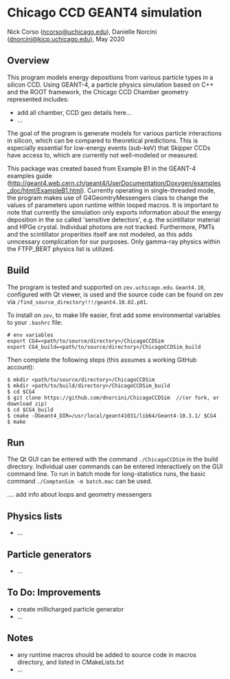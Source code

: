 # Chicago CCD GEANT4 simulation

Nick Corso (ncorso@uchicago.edu), Danielle Norcini (dnorcini@kicp.uchicago.edu), May 2020

## Overview
This program models energy depositions from various particle types in a silicon CCD. Using GEANT-4, a particle physics simulation based on C++ and the ROOT framework, the Chicago CCD Chamber geometry represented includes:

- add all chamber, CCD geo details here...
- ...

The goal of the program is generate models for various particle interactions in silicon, which can be compared to theoretical predictions. This is especially essential for low-energy events (sub-keV) that Skipper CCDs have access to, which are currently not well-modeled or measured. 

This package was created based from Example B1 in the GEANT-4 examples guide (http://geant4.web.cern.ch/geant4/UserDocumentation/Doxygen/examples_doc/html/ExampleB1.html). Currently operating in single-threaded mode, the program makes use of G4GeomtryMessengers class to change the values of parameters upon runtime within looped macros. It is important to note that currently the simulation only exports information about the energy deposition in the so called 'sensitive detectors', e.g. the scintillator material and HPGe crystal. Individual photons are not tracked. Furthermore, PMTs and the scintillator properities itself are not modeled, as this adds unncessary complication for our purposes. Only gamma-ray physics within the FTFP_BERT physics list is utilized.   

## Build 
The program is tested and supported on `zev.uchicago.edu`. `Geant4.10`, configured with Qt viewer, is used and the source code can be found on zev via `/find_source_directory!!!/geant4.10.02.p01`.
 
To install on `zev`, to make life easier, first add some environmental variables to your `.bashrc` file:
```
# env variables
export CG4=<path/to/source/directory>/ChicagoCCDSim
export CG4_build=<path/to/source/directory>/ChicagoCCDSim_build
```

Then complete the following steps (this assumes a working GitHub account):
```
$ mkdir <path/to/source/directory>/ChicagoCCDSim
$ mkdir <path/to/build/directory>/ChicagoCCDSim_build
$ cd $CG4
$ git clone https://github.com/dnorcini/ChicagoCCDSim  //(or fork, or download zip)
$ cd $CG4_build
$ cmake -DGeant4_DIR=/usr/local/geant41031/lib64/Geant4-10.3.1/ $CG4
$ make 
```
## Run
The Qt GUI can be entered with the command `./ChicagoCCDSim` in the build directory. Individual user commands can be entered interactively on the GUI command line. To run in batch mode for long-statistics runs, the basic command `./ComptonSim -m batch.mac` can be used. 

.... add info about loops and geometry messengers

## Physics lists
- ...

## Particle generators
- ...

## To Do: Improvements
- create millicharged particle generator
- ...

## Notes
- any runtime macros should be added to source code in macros directory, and listed in CMakeLists.txt
- ...

